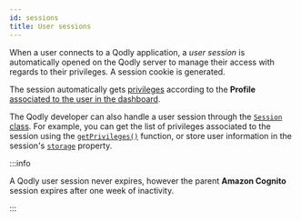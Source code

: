 ```yaml
---
id: sessions
title: User sessions
---
```





When a user connects to a Qodly application, a *user session* is automatically opened on the Qodly server to manage their access with regards to their privileges. A session cookie is generated.

The session automatically gets [privileges](../studio/roles/rolesPrivilegesOverview.md) according to the **Profile** [associated to the user in the dashboard](../cloud/application-management.md#invite-developers-and-users).

The Qodly developer can also handle a user session through the [`Session` class](../language/SessionClass.md). For example, you can get the list of privileges associated to the session using the [`getPrivileges()`](../language/SessionClass.md#getprivileges) function, or store user information in the session's [`storage`](../language/SessionClass.md#storage) property.

:::info

A Qodly user session never expires, however the parent **Amazon Cognito** session expires after one week of inactivity.

:::
